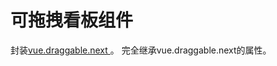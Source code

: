# 可拖拽看板组件

封装[vue.draggable.next
](https://github.com/SortableJS/vue.draggable.next)。 完全继承vue.draggable.next的属性。
